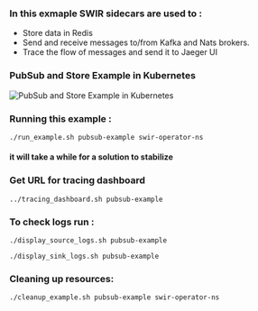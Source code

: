 ### In this exmaple SWIR sidecars are used to :

 * Store data in Redis
 * Send and receive messages to/from Kafka and Nats brokers.
 * Trace the flow of messages and send it to Jaeger UI

### PubSub and Store Example in Kubernetes
![PubSub and Store Example in Kubernetes](../../../graphics/example-solution-k8s.png)

### Running this example :

```./run_example.sh pubsub-example swir-operator-ns```

#### it will take a while for a solution to stabilize

### Get URL for tracing dashboard

```../tracing_dashboard.sh pubsub-example```

### To check logs run : 

```./display_source_logs.sh pubsub-example ```

```./display_sink_logs.sh pubsub-example ```


### Cleaning up resources:

```./cleanup_example.sh pubsub-example swir-operator-ns```

